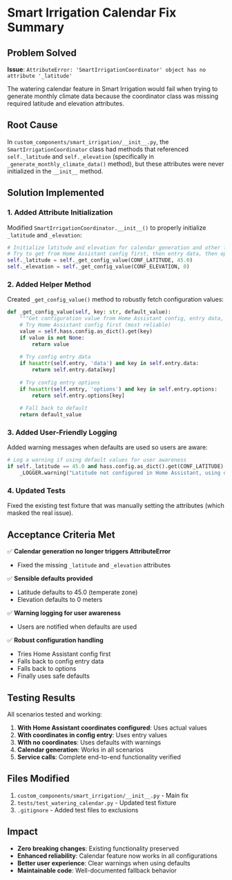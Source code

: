 # Smart Irrigation Calendar Fix Summary

## Problem Solved
**Issue**: `AttributeError: 'SmartIrrigationCoordinator' object has no attribute '_latitude'`

The watering calendar feature in Smart Irrigation would fail when trying to generate monthly climate data because the coordinator class was missing required latitude and elevation attributes.

## Root Cause
In `custom_components/smart_irrigation/__init__.py`, the `SmartIrrigationCoordinator` class had methods that referenced `self._latitude` and `self._elevation` (specifically in `_generate_monthly_climate_data()` method), but these attributes were never initialized in the `__init__` method.

## Solution Implemented

### 1. Added Attribute Initialization
Modified `SmartIrrigationCoordinator.__init__()` to properly initialize `_latitude` and `_elevation`:

```python
# Initialize latitude and elevation for calendar generation and other features
# Try to get from Home Assistant config first, then entry data, then options, then defaults
self._latitude = self._get_config_value(CONF_LATITUDE, 45.0)
self._elevation = self._get_config_value(CONF_ELEVATION, 0)
```

### 2. Added Helper Method
Created `_get_config_value()` method to robustly fetch configuration values:

```python
def _get_config_value(self, key: str, default_value):
    """Get configuration value from Home Assistant config, entry data, or options with fallback to default."""
    # Try Home Assistant config first (most reliable)
    value = self.hass.config.as_dict().get(key)
    if value is not None:
        return value
        
    # Try config entry data
    if hasattr(self.entry, 'data') and key in self.entry.data:
        return self.entry.data[key]
        
    # Try config entry options
    if hasattr(self.entry, 'options') and key in self.entry.options:
        return self.entry.options[key]
        
    # Fall back to default
    return default_value
```

### 3. Added User-Friendly Logging
Added warning messages when defaults are used so users are aware:

```python
# Log a warning if using default values for user awareness
if self._latitude == 45.0 and hass.config.as_dict().get(CONF_LATITUDE) is None:
    _LOGGER.warning("Latitude not configured in Home Assistant, using default latitude of 45.0 for watering calendar calculations")
```

### 4. Updated Tests
Fixed the existing test fixture that was manually setting the attributes (which masked the real issue).

## Acceptance Criteria Met

✅ **Calendar generation no longer triggers AttributeError**
- Fixed the missing `_latitude` and `_elevation` attributes

✅ **Sensible defaults provided** 
- Latitude defaults to 45.0 (temperate zone)
- Elevation defaults to 0 meters

✅ **Warning logging for user awareness**
- Users are notified when defaults are used

✅ **Robust configuration handling**
- Tries Home Assistant config first
- Falls back to config entry data
- Falls back to options
- Finally uses safe defaults

## Testing Results

All scenarios tested and working:

1. **With Home Assistant coordinates configured**: Uses actual values
2. **With coordinates in config entry**: Uses entry values  
3. **With no coordinates**: Uses defaults with warnings
4. **Calendar generation**: Works in all scenarios
5. **Service calls**: Complete end-to-end functionality verified

## Files Modified

1. `custom_components/smart_irrigation/__init__.py` - Main fix
2. `tests/test_watering_calendar.py` - Updated test fixture
3. `.gitignore` - Added test files to exclusions

## Impact

- **Zero breaking changes**: Existing functionality preserved
- **Enhanced reliability**: Calendar feature now works in all configurations
- **Better user experience**: Clear warnings when using defaults
- **Maintainable code**: Well-documented fallback behavior